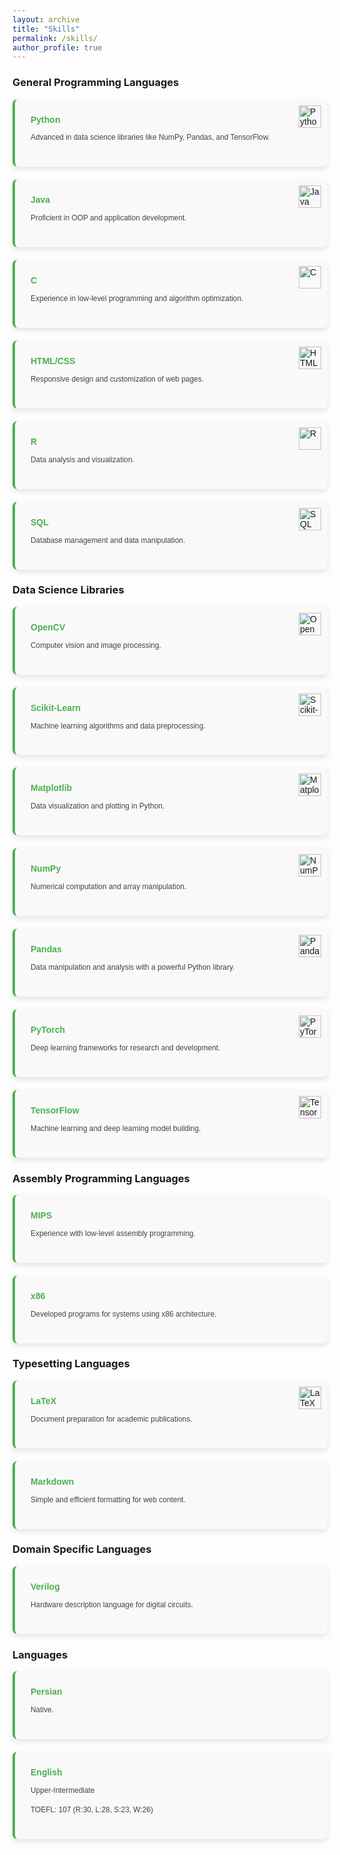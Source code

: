 ```yaml
---
layout: archive
title: "Skills"
permalink: /skills/
author_profile: true
---
```


### General Programming Languages

<div class="skills-section">
  <div class="skill-card">
    <img src="https://img.icons8.com/color/48/000000/python.png" alt="Python" class="icon">
    <h4>Python</h4>
    <p>Advanced in data science libraries like NumPy, Pandas, and TensorFlow.</p>
  </div>
  
  <div class="skill-card">
    <img src="https://img.icons8.com/color/48/000000/java-coffee-cup-logo.png" alt="Java" class="icon">
    <h4>Java</h4>
    <p>Proficient in OOP and application development.</p>
  </div>
  
  <div class="skill-card">
    <img src="https://img.icons8.com/color/48/000000/c-programming.png" alt="C" class="icon">
    <h4>C</h4>
    <p>Experience in low-level programming and algorithm optimization.</p>
  </div>

  <div class="skill-card">
    <img src="https://img.icons8.com/color/48/000000/html-5.png" alt="HTML" class="icon">
    <h4>HTML/CSS</h4>
    <p>Responsive design and customization of web pages.</p>
  </div>
  
  <div class="skill-card">
    <img src="https://img.icons8.com/color/48/000000/r.png" alt="R" class="icon">
    <h4>R</h4>
    <p>Data analysis and visualization.</p>
  </div>

  <div class="skill-card">
    <img src="https://img.icons8.com/color/48/000000/sql.png" alt="SQL" class="icon">
    <h4>SQL</h4>
    <p>Database management and data manipulation.</p>
  </div>
</div>

### Data Science Libraries

<div class="skills-section">
  <div class="skill-card">
    <img src="https://img.icons8.com/color/48/000000/opencv.png" alt="OpenCV" class="icon">
    <h4>OpenCV</h4>
    <p>Computer vision and image processing.</p>
  </div>

  <div class="skill-card">
    <img src="https://upload.wikimedia.org/wikipedia/commons/0/05/Scikit_learn_logo_small.svg" alt="Scikit-Learn" class="icon">
    <h4>Scikit-Learn</h4>
    <p>Machine learning algorithms and data preprocessing.</p>
  </div>

  <div class="skill-card">
    <img src="https://upload.wikimedia.org/wikipedia/commons/8/84/Matplotlib_icon.svg" alt="Matplotlib" class="icon">
    <h4>Matplotlib</h4>
    <p>Data visualization and plotting in Python.</p>
  </div>

  <div class="skill-card">
    <img src="https://img.icons8.com/color/48/000000/numpy.png" alt="NumPy" class="icon">
    <h4>NumPy</h4>
    <p>Numerical computation and array manipulation.</p>
  </div>

  <div class="skill-card">
    <img src="https://upload.wikimedia.org/wikipedia/commons/e/ed/Pandas_logo.svg" alt="Pandas" class="icon">
    <h4>Pandas</h4>
    <p>Data manipulation and analysis with a powerful Python library.</p>
  </div>


  <div class="skill-card">
    <img src="https://www.vectorlogo.zone/logos/pytorch/pytorch-icon.svg" alt="PyTorch" class="icon">
    <h4>PyTorch</h4>
    <p>Deep learning frameworks for research and development.</p>
  </div>

  <div class="skill-card">
    <img src="https://img.icons8.com/color/48/000000/tensorflow.png" alt="TensorFlow" class="icon">
    <h4>TensorFlow</h4>
    <p>Machine learning and deep learning model building.</p>
  </div>
</div>

### Assembly Programming Languages

<div class="skills-section">
  <div class="skill-card">
    <h4>MIPS</h4>
    <p>Experience with low-level assembly programming.</p>
  </div>
  
  <div class="skill-card">
    <h4>x86</h4>
    <p>Developed programs for systems using x86 architecture.</p>
  </div>
</div>

### Typesetting Languages

<div class="skills-section">
  <div class="skill-card">
    <img src="https://img.icons8.com/color/48/000000/latex.png" alt="LaTeX" class="icon">
    <h4>LaTeX</h4>
    <p>Document preparation for academic publications.</p>
  </div>
  
  <div class="skill-card">
    <h4>Markdown</h4>
    <p>Simple and efficient formatting for web content.</p>
  </div>
</div>

### Domain Specific Languages

<div class="skills-section">
  <div class="skill-card">
    <h4>Verilog</h4>
    <p>Hardware description language for digital circuits.</p>
  </div>
</div>

### Languages

<div class="skills-section">
  <div class="skill-card">
    <h4>Persian</h4>
    <p>Native.</p>
  </div>

  <div class="skill-card">
    <h4>English</h4>
    <p>Upper-Intermediate</p>
    <p>TOEFL: 107 (R:30, L:28, S:23, W:26)</p>
  </div>
</div>

<style>
  /* Skills Section and Card Styles */
  .skills-section {
    display: grid;
    grid-template-columns: repeat(auto-fill, minmax(300px, 1fr));
    gap: 20px;
    font-family: Arial, sans-serif;
  }
  
  .skill-card {
    background-color: #f9f9f9;
    border-radius: 8px;
    padding: 25px;
    box-shadow: 0 4px 8px rgba(0, 0, 0, 0.1);
    border-left: 4px solid #4CAF50;
    position: relative;
    transition: transform 0.3s ease, box-shadow 0.3s ease;
  }

  .skill-card:hover {
    transform: translateY(-5px) scale(1.03);
    box-shadow: 0 8px 16px rgba(0, 0, 0, 0.2);
    background-color: #e8f5e9;
  }

  .skill-card h4 {
    color: #4CAF50;
    margin: 0 0 10px 0;
  }

  .skill-card p {
    color: #444;
    font-size: 0.85em; /* Smaller font size for description */
    line-height: 1.6;
  }

  /* Adjusted Icon Size */
  .icon {
    width: 36px;
    height: 36px;
    position: absolute;
    top: 10px;
    right: 10px;
    transition: transform 0.3s ease;
  }

  .icon:hover {
    transform: scale(1.2) rotate(15deg);
  }
</style>

